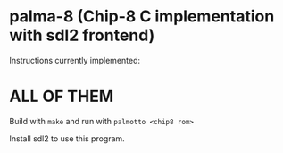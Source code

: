 # palma-8 (Chip-8 C implementation with sdl2 frontend)


Instructions currently implemented:

# ALL OF THEM

Build with `make` and run with `palmotto <chip8 rom>`

Install sdl2 to use this program.
